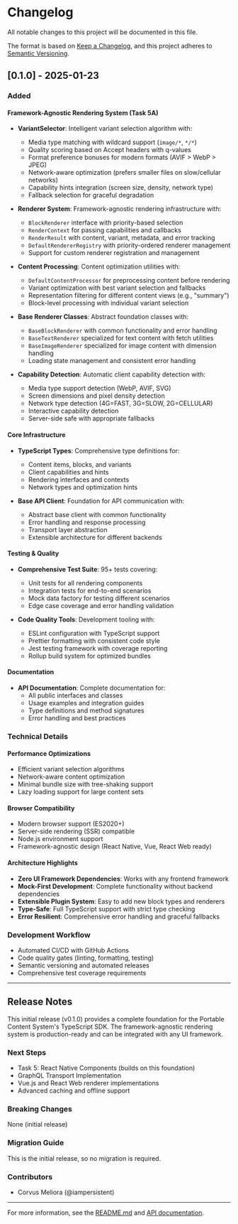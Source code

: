 # Changelog

All notable changes to this project will be documented in this file.

The format is based on [Keep a Changelog](https://keepachangelog.com/en/1.0.0/),
and this project adheres to [Semantic Versioning](https://semver.org/spec/v2.0.0.html).

## [0.1.0] - 2025-01-23

### Added

#### Framework-Agnostic Rendering System (Task 5A)
- **VariantSelector**: Intelligent variant selection algorithm with:
  - Media type matching with wildcard support (`image/*`, `*/*`)
  - Quality scoring based on Accept headers with q-values
  - Format preference bonuses for modern formats (AVIF > WebP > JPEG)
  - Network-aware optimization (prefers smaller files on slow/cellular networks)
  - Capability hints integration (screen size, density, network type)
  - Fallback selection for graceful degradation

- **Renderer System**: Framework-agnostic rendering infrastructure with:
  - `BlockRenderer` interface with priority-based selection
  - `RenderContext` for passing capabilities and callbacks
  - `RenderResult` with content, variant, metadata, and error tracking
  - `DefaultRendererRegistry` with priority-ordered renderer management
  - Support for custom renderer registration and management

- **Content Processing**: Content optimization utilities with:
  - `DefaultContentProcessor` for preprocessing content before rendering
  - Variant optimization with best variant selection and fallbacks
  - Representation filtering for different content views (e.g., "summary")
  - Block-level processing with individual variant selection

- **Base Renderer Classes**: Abstract foundation classes with:
  - `BaseBlockRenderer` with common functionality and error handling
  - `BaseTextRenderer` specialized for text content with fetch utilities
  - `BaseImageRenderer` specialized for image content with dimension handling
  - Loading state management and consistent error handling

- **Capability Detection**: Automatic client capability detection with:
  - Media type support detection (WebP, AVIF, SVG)
  - Screen dimensions and pixel density detection
  - Network type detection (4G=FAST, 3G=SLOW, 2G=CELLULAR)
  - Interactive capability detection
  - Server-side safe with appropriate fallbacks

#### Core Infrastructure
- **TypeScript Types**: Comprehensive type definitions for:
  - Content items, blocks, and variants
  - Client capabilities and hints
  - Rendering interfaces and contexts
  - Network types and optimization hints

- **Base API Client**: Foundation for API communication with:
  - Abstract base client with common functionality
  - Error handling and response processing
  - Transport layer abstraction
  - Extensible architecture for different backends

#### Testing & Quality
- **Comprehensive Test Suite**: 95+ tests covering:
  - Unit tests for all rendering components
  - Integration tests for end-to-end scenarios
  - Mock data factory for testing different scenarios
  - Edge case coverage and error handling validation

- **Code Quality Tools**: Development tooling with:
  - ESLint configuration with TypeScript support
  - Prettier formatting with consistent code style
  - Jest testing framework with coverage reporting
  - Rollup build system for optimized bundles

#### Documentation
- **API Documentation**: Complete documentation for:
  - All public interfaces and classes
  - Usage examples and integration guides
  - Type definitions and method signatures
  - Error handling and best practices

### Technical Details

#### Performance Optimizations
- Efficient variant selection algorithms
- Network-aware content optimization
- Minimal bundle size with tree-shaking support
- Lazy loading support for large content sets

#### Browser Compatibility
- Modern browser support (ES2020+)
- Server-side rendering (SSR) compatible
- Node.js environment support
- Framework-agnostic design (React Native, Vue, React Web ready)

#### Architecture Highlights
- **Zero UI Framework Dependencies**: Works with any frontend framework
- **Mock-First Development**: Complete functionality without backend dependencies
- **Extensible Plugin System**: Easy to add new block types and renderers
- **Type-Safe**: Full TypeScript support with strict type checking
- **Error Resilient**: Comprehensive error handling and graceful fallbacks

### Development Workflow
- Automated CI/CD with GitHub Actions
- Code quality gates (linting, formatting, testing)
- Semantic versioning and automated releases
- Comprehensive test coverage requirements

---

## Release Notes

This initial release (v0.1.0) provides a complete foundation for the Portable Content System's TypeScript SDK. The framework-agnostic rendering system is production-ready and can be integrated with any UI framework.

### Next Steps
- Task 5: React Native Components (builds on this foundation)
- GraphQL Transport Implementation
- Vue.js and React Web renderer implementations
- Advanced caching and offline support

### Breaking Changes
None (initial release)

### Migration Guide
This is the initial release, so no migration is required.

### Contributors
- Corvus Meliora (@iampersistent)

---

For more information, see the [README.md](./README.md) and [API documentation](./docs/).
